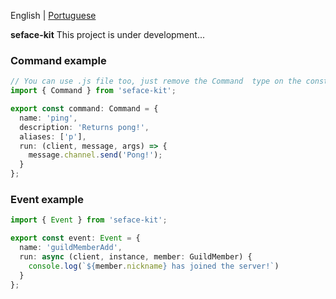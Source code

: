 English | [Portuguese](/*)

**seface-kit** This project is under development...

### Command example

```ts
// You can use .js file too, just remove the Command  type on the constant.
import { Command } from 'seface-kit';

export const command: Command = {
  name: 'ping',
  description: 'Returns pong!',
  aliases: ['p'],
  run: (client, message, args) => {
    message.channel.send('Pong!');
  }
};
```

### Event example

```ts
import { Event } from 'seface-kit';

export const event: Event = {
  name: 'guildMemberAdd',
  run: async (client, instance, member: GuildMember) {
    console.log(`${member.nickname} has joined the server!`)
  }
};
```
